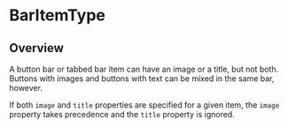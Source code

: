 # BarItemType

<ProxySummary/>

## Overview

A button bar or tabbed bar item can have an image or a title, but not both. 
Buttons with images and buttons with text can be mixed in the same bar, however. 

If both `image` and `title` properties are specified for a given item, the `image` property 
takes precedence and the `title` property is ignored.

<ApiDocs/>
